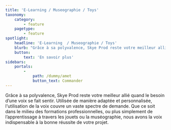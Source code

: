 ```yaml
---
title: 'E-Learning / Museographie / Toys'
taxonomy:
    category:
        - feature
    pagetype:
        - feature
spotlight:
    headline: 'E-Learning  / Museographie / Toys'
    blurb: "Grâce à sa polyvalence, Skye Prod reste votre meilleur allié quand le besoin d’une voix se fait sentir. Utilisée de manière adaptée et personnalisée l'utilisation de la voix couvre un vaste spectre de demande. Que ce soit dans le milieu des formations professionnelles, ou plus simplement de l’apprentissage à travers les jouets ou la muséographie, nous avons la voix indispensable à la bonne réussite de votre projet."
    button:
        text: 'En savoir plus'
sidebars:
    portals:
        -
            path: /dummy/amet
            button_text: Commander
---
```


Grâce à sa polyvalence, Skye Prod reste votre meilleur allié quand le besoin d’une voix se fait
sentir. Utilisée de manière adaptée et personnalisée, l'utilisation de la voix couvre un vaste spectre de demande. Que ce soit dans le milieu des formations professionnelles, ou plus simplement de l’apprentissage à travers les jouets ou la muséographie, nous avons la voix indispensable à la bonne réussite de votre projet.

